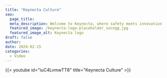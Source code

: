 ```yaml
---
title: "Keynecta Culture"
seo:
  page_title: 
  meta_description: Welcome to Keynecta, where safety meets innovation. Learn more about Keynecta, our unique scoring tool and our approach to building a safety culture.
  featured_image: /keynecta-logo-placeholder_socngg.jpg
  featured_image_alt: Keynecta logo
draft: false
author:
date: 2024-02-15
categories:
  - Video
---
```


{{< youtube id="iuC4LvmwTT8" title="Keynecta Culture" >}}